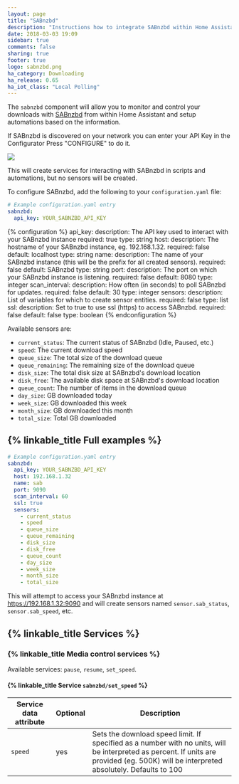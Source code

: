 ```yaml
---
layout: page
title: "SABnzbd"
description: "Instructions how to integrate SABnzbd within Home Assistant."
date: 2018-03-03 19:09
sidebar: true
comments: false
sharing: true
footer: true
logo: sabnzbd.png
ha_category: Downloading
ha_release: 0.65
ha_iot_class: "Local Polling"
---
```



The `sabnzbd` component will allow you to monitor and control your downloads with [SABnzbd](https://sabnzbd.org) from 
within Home Assistant and setup automations based on the information.

If SABnzbd is discovered on your network you can enter your API Key in the Configurator Press "CONFIGURE" to do it.

<p class='img'>
  <img src='{{site_root}}/images/screenshots/sabnzbd-configure.png' />
</p>

This will create services for interacting with SABnzbd in scripts and automations, but no sensors will be created.


To configure SABnzbd, add the following to your `configuration.yaml` file:

```yaml
# Example configuration.yaml entry
sabnzbd:
  api_key: YOUR_SABNZBD_API_KEY
```

{% configuration %}
api_key:
  description: The API key used to interact with your SABnzbd instance
  required: true
  type: string
host:
  description: The hostname of your SABnzbd instance, eg. 192.168.1.32.
  required: false
  default: localhost
  type: string
name:
  description: The name of your SABnzbd instance (this will be the prefix for all created sensors).
  required: false
  default: SABnzbd
  type: string
port:
  description: The port on which your SABnzbd instance is listening.
  required: false
  default: 8080
  type: integer
scan_interval:
  description: How often (in seconds) to poll SABnzbd for updates.
  required: false
  default: 30
  type: integer
sensors:
  description: List of variables for which to create sensor entities.
  required: false
  type: list
ssl:
  description: Set to true to use ssl (https) to access SABnzbd.
  required: false
  default: false
  type: boolean
{% endconfiguration %}

Available sensors are:

 * `current_status`: The current status of SABnzbd (Idle, Paused, etc.)
 * `speed`: The current download speed
 * `queue_size`: The total size of the download queue 
 * `queue_remaining`: The remaining size of the download queue
 * `disk_size`: The total disk size at SABnzbd's download location
 * `disk_free`: The available disk space at SABnzbd's download location
 * `queue_count`: The number of items in the download queue 
 * `day_size`: GB downloaded today
 * `week_size`: GB downloaded this week
 * `month_size`: GB downloaded this month
 * `total_size`: Total GB downloaded 
 
## {% linkable_title Full examples %}

```yaml
# Example configuration.yaml entry
sabnzbd:
  api_key: YOUR_SABNZBD_API_KEY
  host: 192.168.1.32
  name: sab
  port: 9090
  scan_interval: 60 
  ssl: true
  sensors:
    - current_status
    - speed
    - queue_size
    - queue_remaining
    - disk_size
    - disk_free
    - queue_count
    - day_size
    - week_size
    - month_size
    - total_size
```
This will attempt to access your SABnzbd instance at https://192.168.1.32:9090 and will create sensors named 
`sensor.sab_status`, `sensor.sab_speed`, etc.

## {% linkable_title Services %}

### {% linkable_title Media control services %}
Available services: `pause`, `resume`, `set_speed`.

#### {% linkable_title Service `sabnzbd/set_speed` %}

| Service data attribute | Optional | Description                                                                                                                                                                             |
|------------------------|----------|-----------------------------------------------------------------------------------------------------------------------------------------------------------------------------------------|
| `speed`                |      yes | Sets the download speed limit. If specified as a number with no units, will be interpreted as percent. If units are provided (eg. 500K) will be interpreted absolutely. Defaults to 100 |

